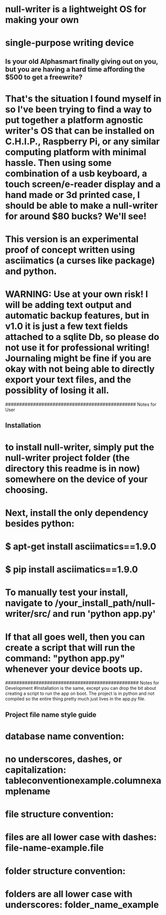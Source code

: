 # null-writer is a lightweight OS for making your own
# single-purpose writing device 

## Is your old Alphasmart finally giving out on you, but you are having a hard time affording the $500 to get a freewrite?
# That's the situation I found myself in so I've been trying to find a way to put together a platform agnostic writer's OS that can be installed on C.H.I.P., Raspberry Pi, or any similar computing platform with minimal hassle.  Then using some combination of a usb keyboard, a touch screen/e-reader display and a hand made or 3d printed case, I should be able to make a null-writer for around $80 bucks? We'll see!

# This version is an experimental proof of concept written using asciimatics (a curses like package) and python.  
# WARNING: Use at your own risk! I will be adding text output and automatic backup features, but in v1.0 it is just a few text fields attached to a sqlite Db, so please do not use it for professional writing! Journaling might be fine if you are okay with not being able to directly export your text files, and the possiblity of losing it all.  


############################################### Notes for User
## Installation
# to install null-writer, simply put the null-writer project folder (the directory this readme is in now) somewhere on the device of your choosing.
# Next, install the only dependency besides python:
# $ apt-get install asciimatics==1.9.0  
# $ pip install asciimatics==1.9.0

# To manually test your install, navigate to /your_install_path/null-writer/src/ and run 'python app.py'
# If that all goes well, then you can create a script that will run the command: "python app.py" whenever your device boots up.



################################################ Notes for Development
#Installation is the same, except you can drop the bit about creating a script to run the app on boot. The project is in python and not compiled so the entire thing pretty much just lives in the app.py file.

## Project file name style guide
# database name convention:
# no underscores, dashes, or capitalization: tableconventionexample.columnexamplename

# file structure convention:
# files are all lower case with dashes: file-name-example.file

# folder structure convention:
# folders are all lower case with underscores: folder_name_example

